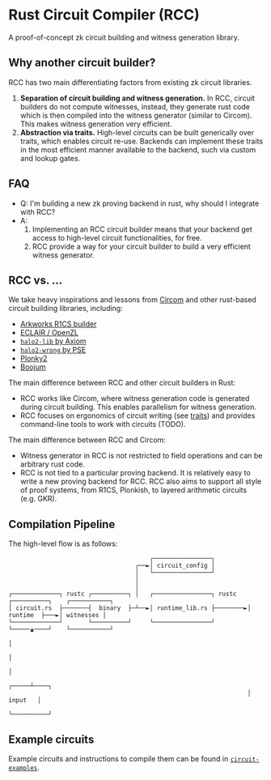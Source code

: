 # Rust Circuit Compiler (RCC)

A proof-of-concept zk circuit building and witness generation library.

## Why another circuit builder?

RCC has two main differentiating factors from existing zk circuit libraries.

1. **Separation of circuit building and witness generation.** In RCC, circuit
   builders do not compute witnesses, instead, they generate
   rust code which is then compiled into the witness generator (similar to
   Circom). This makes witness generation very efficient.
2. **Abstraction via traits.** High-level circuits can be built generically
   over traits, which enables circuit re-use. Backends can implement these
   traits in the most efficient manner available to the backend, such via
   custom and lookup gates.

## FAQ

- Q: I'm building a new zk proving backend in rust, why should I integrate with
RCC?
- A:
    1. Implementing an RCC circuit builder means that your backend get access
       to high-level circuit functionalities, for free.
    2. RCC provide a way for your circuit builder to build a very efficient
       witness generator.

## RCC vs. ...

We take heavy inspirations and lessons from [Circom](https://docs.circom.io/) and
other rust-based circuit building libraries, including:
* [Arkworks R1CS builder](https://github.com/arkworks-rs/r1cs-std)
* [ECLAIR / OpenZL](https://github.com/openzklib/openzl)
* [`halo2-lib` by Axiom](https://github.com/axiom-crypto/halo2-lib)
* [`halo2-wrong` by PSE](https://github.com/privacy-scaling-explorations/halo2wrong)
* [Plonky2](https://github.com/mir-protocol/plonky2)
* [Boojum](https://github.com/matter-labs/era-boojum)

The main difference between RCC and other circuit builders in Rust:
* RCC works like Circom, where witness generation code is generated during
  circuit building. This enables parallelism for witness generation.
* RCC focuses on ergonomics of circuit writing (see [traits](rcc/src/traits)) and
  provides command-line tools to work with circuits (TODO).

The main difference between RCC and Circom:
* Witness generator in RCC is not restricted to field operations and can be
  arbitrary rust code.
* RCC is not tied to a particular proving backend. It is relatively easy to
  write a new proving backend for RCC. RCC also aims to support all style of
  proof systems, from R1CS, Plonkish, to layered arithmetic circuits (e.g. GKR).

## Compilation Pipeline

The high-level flow is as follows:

```
                                       ┌────────────────┐
                                   ┌──►│ circuit_config │
                                   │   └────────────────┘
                                   │
                                   │
┌─────────────┐ rustc ┌──────────┐ │   ┌────────────────┐ rustc   ┌──────────┐    ┌───────────┐
│ circuit.rs  ├───────┤  binary  ├─┴──►│ runtime_lib.rs ├────────►│ runtime  ├───►│ witnesses │
└─────────────┘       └──────────┘     └────────────────┘         └─────▲────┘    └───────────┘
                                                                        │
                                                                        │
                                                                        │
                                                                  ┌─────┴────┐
                                                                  │  input   │
                                                                  └──────────┘
```

## Example circuits

Example circuits and instructions to compile them can be found in [`circuit-examples`](circuit-examples).
